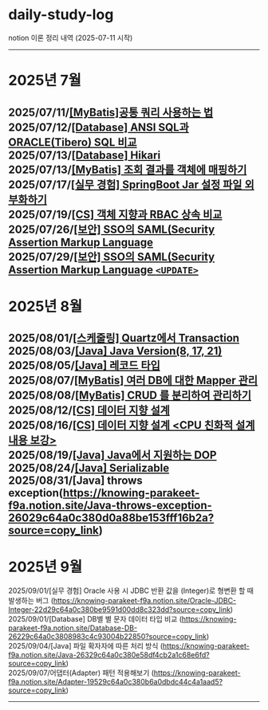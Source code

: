 # daily-study-log
notion 이론 정리 내역 (2025-07-11 시작)
  
---
# 2025년 7월
2025/07/11/[[MyBatis]공통 쿼리 사용하는 법](https://knowing-parakeet-f9a.notion.site/MyBatis-22d29c64a0c380e9894cc959097aef65?source=copy_link)  
2025/07/12/[[Database] ANSI SQL과 ORACLE(Tibero) SQL 비교](https://knowing-parakeet-f9a.notion.site/Database-ANSI-SQL-ORACLE-Tibero-SQL-22d29c64a0c380d1b0d4cbbb02df487e?source=copy_link)  
2025/07/13/[[Database] Hikari](https://knowing-parakeet-f9a.notion.site/JDBC-Hikari-22f29c64a0c380228e0ae9d64b1fbb3c?source=copy_link)  
2025/07/13/[[MyBatis] 조회 결과를 객체에 매핑하기](https://knowing-parakeet-f9a.notion.site/MyBatis-22f29c64a0c3805fb956fdd0bb3c9795?source=copy_link)  
2025/07/17/[[실무 경험]  SpringBoot Jar 설정 파일 외부화하기](https://knowing-parakeet-f9a.notion.site/Spring-Boot-Jar-Spring-Boot-X-23329c64a0c380848c01da57936e28c7?source=copy_link)  
2025/07/19/[[CS] 객체 지향과 RBAC 상속 비교](https://knowing-parakeet-f9a.notion.site/CS-RBAC-23629c64a0c38058a89be0ca5fc092c4?source=copy_link)  
2025/07/26/[[보안] SSO의 SAML(Security Assertion Markup Language](https://knowing-parakeet-f9a.notion.site/SSO-SAML-Security-Assertion-Markup-Language-23c29c64a0c380e5bd79db1a757379da?source=copy_link)  
2025/07/29/[[보안] SSO의 SAML(Security Assertion Markup Language `<UPDATE>`](https://knowing-parakeet-f9a.notion.site/SSO-SAML-Security-Assertion-Markup-Language-23c29c64a0c380e5bd79db1a757379da?source=copy_link)  
---  
# 2025년 8월  
2025/08/01/[[스케줄링] Quartz에서 Transaction](https://knowing-parakeet-f9a.notion.site/Quartz-Transaction-24229c64a0c3807db117ca04787df5a9?source=copy_link)  
2025/08/03/[[Java] Java Version(8, 17, 21)](https://knowing-parakeet-f9a.notion.site/Java-Java-Version-8-17-21-23129c64a0c3802b903efb52a6638e3e?source=copy_link)  
2025/08/05/[[Java] 레코드 타입](https://knowing-parakeet-f9a.notion.site/Java-24429c64a0c3800288c6c4d6f5fc4b8c?source=copy_link)  
2025/08/07/[[MyBatis] 여러 DB에 대한 Mapper 관리](https://knowing-parakeet-f9a.notion.site/MyBatis-DB-Mappe-24829c64a0c3805c833acf28abe43ba7?source=copy_link)  
2025/08/08/[[MyBatis] CRUD 를 분리하여 관리하기](https://knowing-parakeet-f9a.notion.site/MyBatis-CRUD-24829c64a0c3805d85b1fb94d7112467?source=copy_link)  
2025/08/12/[[CS] 데이터 지향 설계](https://knowing-parakeet-f9a.notion.site/CS-24629c64a0c38064934fdb2aca84f7e0?source=copy_link)  
2025/08/16/[[CS] 데이터 지향 설계 <CPU 친화적 설계 내용 보강> ](https://knowing-parakeet-f9a.notion.site/CS-24629c64a0c38064934fdb2aca84f7e0?source=copy_link)  
2025/08/19/[[Java] Java에서 지원하는 DOP](https://knowing-parakeet-f9a.notion.site/Java-Java-DOP-25129c64a0c38074aaf6eea312ce3a27?source=copy_link)  
2025/08/24/[[Java] Serializable](https://knowing-parakeet-f9a.notion.site/Java-Serializable-24629c64a0c38071a5a8f2c2e5cf1412?source=copy_link)  
2025/08/31/[Java] throws exception(https://knowing-parakeet-f9a.notion.site/Java-throws-exception-26029c64a0c380d0a88be153fff16b2a?source=copy_link)  
---  
# 2025년 9월  
2025/09/01/[실무 경험] Oracle 사용 시 JDBC 반환 값을 (Integer)로 형변환 할 때 발생하는 버그 (https://knowing-parakeet-f9a.notion.site/Oracle-JDBC-Integer-22d29c64a0c380be9591d00dd8c323dd?source=copy_link)  
2025/09/01/[Database] DB별 별 문자 데이터 타입 비교 (https://knowing-parakeet-f9a.notion.site/Database-DB-26229c64a0c3808983c4c93004b22850?source=copy_link)  
2025/09/04/[Java] 파일 확자자에 따른 처리 방식 (https://knowing-parakeet-f9a.notion.site/Java-26329c64a0c380e58df4cb2a1c68e6fd?source=copy_link)  
2025/09/07/어댑터(Adapter) 패턴 적용해보기 (https://knowing-parakeet-f9a.notion.site/Adapter-19529c64a0c380b6a0dbdc44c4a1aad5?source=copy_link)  

---
